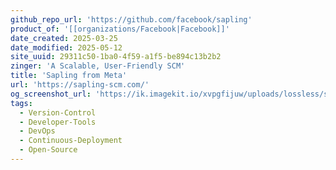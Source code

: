 ```yaml
---
github_repo_url: 'https://github.com/facebook/sapling'
product_of: '[[organizations/Facebook|Facebook]]'
date_created: 2025-03-25
date_modified: 2025-05-12
site_uuid: 29311c50-1ba0-4f59-a1f5-be894c13b2b2
zinger: 'A Scalable, User-Friendly SCM'
title: 'Sapling from Meta'
url: 'https://sapling-scm.com/'
og_screenshot_url: 'https://ik.imagekit.io/xvpgfijuw/uploads/lossless/screenshots/20250605_Sapling_SCM_og_screenshot.jpeg'
tags:
  - Version-Control
  - Developer-Tools
  - DevOps
  - Continuous-Deployment
  - Open-Source
---
```


